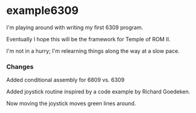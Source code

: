 example6309
==========

I'm playing around with writing my first 6309 program.

Eventually I hope this will be the framework for Temple of ROM II.

I'm not in a hurry; I'm relearning things along the way at a slow pace.

### Changes

Added conditional assembly for 6809 vs. 6309

Added joystick routine inspired by a code example by Richard Goedeken.

Now moving the joystick moves green lines around.

